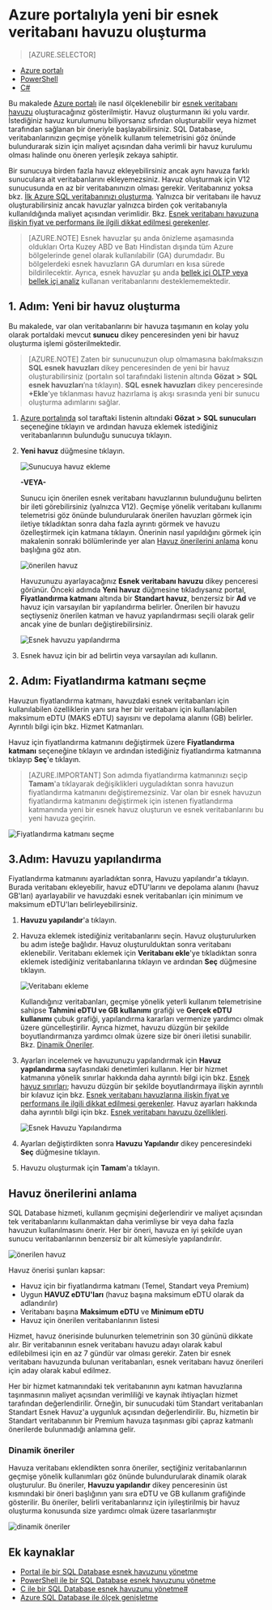 <properties
    pageTitle="Azure portalıyla yeni bir esnek havuz oluşturma | Microsoft Azure"
    description="Birçok veritabanı arasında daha kolay yönetim ve kaynak paylaşımı sağlamak amacıyla SQL veritabanı yapılandırmanıza ölçeklenebilir bir esnek veritabanı havuzu ekleme."
    keywords="ölçeklenebilir veritabanı,veritabanı yapılandırması"
    services="sql-database"
    documentationCenter=""
    authors="ninarn"
    manager="jhubbard"
    editor=""/>

<tags
    ms.service="sql-database"
    ms.devlang="NA"
    ms.date="07/20/2016"
    ms.author="ninarn"
    ms.workload="data-management"
    ms.topic="get-started-article"
    ms.tgt_pltfrm="NA"/>


# Azure portalıyla yeni bir esnek veritabanı havuzu oluşturma

> [AZURE.SELECTOR]
- [Azure portalı](sql-database-elastic-pool-create-portal.md)
- [PowerShell](sql-database-elastic-pool-create-powershell.md)
- [C#](sql-database-elastic-pool-create-csharp.md)

Bu makalede [Azure portalı](https://portal.azure.com/) ile nasıl ölçeklenebilir bir [esnek veritabanı havuzu](sql-database-elastic-pool.md) oluşturacağınız gösterilmiştir. Havuz oluşturmanın iki yolu vardır. İstediğiniz havuz kurulumunu biliyorsanız sıfırdan oluşturabilir veya hizmet tarafından sağlanan bir öneriyle başlayabilirsiniz. SQL Database, veritabanlarınızın geçmişe yönelik kullanım telemetrisini göz önünde bulundurarak sizin için maliyet açısından daha verimli bir havuz kurulumu olması halinde onu öneren yerleşik zekaya sahiptir.

Bir sunucuya birden fazla havuz ekleyebilirsiniz ancak aynı havuza farklı sunuculara ait veritabanlarını ekleyemezsiniz. Havuz oluşturmak için V12 sunucusunda en az bir veritabanınızın olması gerekir. Veritabanınız yoksa bkz. [İlk Azure SQL veritabanınızı oluşturma](sql-database-get-started.md). Yalnızca bir veritabanı ile havuz oluşturabilirsiniz ancak havuzlar yalnızca birden çok veritabanıyla kullanıldığında maliyet açısından verimlidir. Bkz. [Esnek veritabanı havuzuna ilişkin fiyat ve performans ile ilgili dikkat edilmesi gerekenler](sql-database-elastic-pool-guidance.md).

> [AZURE.NOTE] Esnek havuzlar şu anda önizleme aşamasında oldukları Orta Kuzey ABD ve Batı Hindistan dışında tüm Azure bölgelerinde genel olarak kullanılabilir (GA) durumdadır.  Bu bölgelerdeki esnek havuzların GA durumları en kısa sürede bildirilecektir. Ayrıca, esnek havuzlar şu anda [bellek içi OLTP veya bellek içi analiz](sql-database-in-memory.md) kullanan veritabanlarını desteklememektedir.

## 1. Adım: Yeni bir havuz oluşturma

Bu makalede, var olan veritabanlarını bir havuza taşımanın en kolay yolu olarak portaldaki mevcut **sunucu** dikey penceresinden yeni bir havuz oluşturma işlemi gösterilmektedir. 

> [AZURE.NOTE] Zaten bir sunucunuzun olup olmamasına bakılmaksızın **SQL esnek havuzları** dikey penceresinden de yeni bir havuz oluşturabilirsiniz (portalın sol tarafındaki listenin altında **Gözat** **>** **SQL esnek havuzları**’na tıklayın). **SQL esnek havuzları** dikey penceresinde **+Ekle**’ye tıklanması havuz hazırlama iş akışı sırasında yeni bir sunucu oluşturma adımlarını sağlar.

1. [Azure portalında](http://portal.azure.com/) sol taraftaki listenin altındaki **Gözat** **>** **SQL sunucuları** seçeneğine tıklayın ve ardından havuza eklemek istediğiniz veritabanlarının bulunduğu sunucuya tıklayın.
2. **Yeni havuz** düğmesine tıklayın.

    ![Sunucuya havuz ekleme](./media/sql-database-elastic-pool-create-portal/new-pool.png)

    **-VEYA-**

    Sunucu için önerilen esnek veritabanı havuzlarının bulunduğunu belirten bir ileti görebilirsiniz (yalnızca V12). Geçmişe yönelik veritabanı kullanımı telemetrisi göz önünde bulundurularak önerilen havuzları görmek için iletiye tıkladıktan sonra daha fazla ayrıntı görmek ve havuzu özelleştirmek için katmana tıklayın. Önerinin nasıl yapıldığını görmek için makalenin sonraki bölümlerinde yer alan [Havuz önerilerini anlama](#understand-pool-recommendations) konu başlığına göz atın.

    ![önerilen havuz](./media/sql-database-elastic-pool-create-portal/recommended-pool.png)

    Havuzunuzu ayarlayacağınız **Esnek veritabanı havuzu** dikey penceresi görünür. Önceki adımda **Yeni havuz** düğmesine tıkladıysanız portal, **Fiyatlandırma katmanı** altında bir **Standart havuz**, benzersiz bir **Ad** ve havuz için varsayılan bir yapılandırma belirler. Önerilen bir havuzu seçtiyseniz önerilen katman ve havuz yapılandırması seçili olarak gelir ancak yine de bunları değiştirebilirsiniz.

    ![Esnek havuzu yapılandırma](./media/sql-database-elastic-pool-create-portal/configure-elastic-pool.png)

3. Esnek havuz için bir ad belirtin veya varsayılan adı kullanın.

## 2. Adım: Fiyatlandırma katmanı seçme

Havuzun fiyatlandırma katmanı, havuzdaki esnek veritabanları için kullanılabilen özelliklerin yanı sıra her bir veritabanı için kullanılabilen maksimum eDTU (MAKS eDTU) sayısını ve depolama alanını (GB) belirler. Ayrıntılı bilgi için bkz. Hizmet Katmanları.

Havuz için fiyatlandırma katmanını değiştirmek üzere **Fiyatlandırma katmanı** seçeneğine tıklayın ve ardından istediğiniz fiyatlandırma katmanına tıklayıp **Seç**'e tıklayın.

> [AZURE.IMPORTANT] Son adımda fiyatlandırma katmanınızı seçip **Tamam**'a tıklayarak değişiklikleri uyguladıktan sonra havuzun fiyatlandırma katmanını değiştiremezsiniz. Var olan bir esnek havuzun fiyatlandırma katmanını değiştirmek için istenen fiyatlandırma katmanında yeni bir esnek havuz oluşturun ve esnek veritabanlarını bu yeni havuza geçirin.

![Fiyatlandırma katmanı seçme](./media/sql-database-elastic-pool-create-portal/pricing-tier.png)

## 3.Adım: Havuzu yapılandırma

Fiyatlandırma katmanını ayarladıktan sonra, Havuzu yapılandır'a tıklayın. Burada veritabanı ekleyebilir, havuz eDTU'larını ve depolama alanını (havuz GB'ları) ayarlayabilir ve havuzdaki esnek veritabanları için minimum ve maksimum eDTU'ları belirleyebilirsiniz.

1. **Havuzu yapılandır**'a tıklayın.
2. Havuza eklemek istediğiniz veritabanlarını seçin. Havuz oluşturulurken bu adım isteğe bağlıdır. Havuz oluşturulduktan sonra veritabanı eklenebilir.
    Veritabanı eklemek için **Veritabanı ekle**'ye tıkladıktan sonra eklemek istediğiniz veritabanlarına tıklayın ve ardından **Seç** düğmesine tıklayın.

    ![Veritabanı ekleme](./media/sql-database-elastic-pool-create-portal/add-databases.png)

    Kullandığınız veritabanları, geçmişe yönelik yeterli kullanım telemetrisine sahipse **Tahmini eDTU ve GB kullanımı** grafiği ve **Gerçek eDTU kullanımı** çubuk grafiği, yapılandırma kararları vermenize yardımcı olmak üzere güncelleştirilir. Ayrıca hizmet, havuzu düzgün bir şekilde boyutlandırmanıza yardımcı olmak üzere size bir öneri iletisi sunabilir. Bkz. [Dinamik Öneriler](#dynamic-recommendations).

3. Ayarları incelemek ve havuzunuzu yapılandırmak için **Havuz yapılandırma** sayfasındaki denetimleri kullanın. Her bir hizmet katmanına yönelik sınırlar hakkında daha ayrıntılı bilgi için bkz. [Esnek havuz sınırları](sql-database-elastic-pool.md#edtu-and-storage-limits-for-elastic-pools-and-elastic-databases); havuzu düzgün bir şekilde boyutlandırmaya ilişkin ayrıntılı bir kılavuz için bkz. [Esnek veritabanı havuzlarına ilişkin fiyat ve performans ile ilgili dikkat edilmesi gerekenler](sql-database-elastic-pool-guidance.md). Havuz ayarları hakkında daha ayrıntılı bilgi için bkz. [Esnek veritabanı havuzu özellikleri](sql-database-elastic-pool.md#elastic-database-pool-properties).

    ![Esnek Havuzu Yapılandırma](./media/sql-database-elastic-pool-create-portal/configure-performance.png)

4. Ayarları değiştirdikten sonra **Havuzu Yapılandır** dikey penceresindeki **Seç** düğmesine tıklayın.
5. Havuzu oluşturmak için **Tamam**'a tıklayın.


## Havuz önerilerini anlama

SQL Database hizmeti, kullanım geçmişini değerlendirir ve maliyet açısından tek veritabanlarını kullanmaktan daha verimliyse bir veya daha fazla havuzun kullanılmasını önerir. Her bir öneri, havuza en iyi şekilde uyan sunucu veritabanlarının benzersiz bir alt kümesiyle yapılandırılır.

![önerilen havuz](./media/sql-database-elastic-pool-create-portal/recommended-pool.png)  

Havuz önerisi şunları kapsar:

- Havuz için bir fiyatlandırma katmanı (Temel, Standart veya Premium)
- Uygun **HAVUZ eDTU'ları** (havuz başına maksimum eDTU olarak da adlandırılır)
- Veritabanı başına **Maksimum eDTU** ve **Minimum eDTU**
- Havuz için önerilen veritabanlarının listesi

Hizmet, havuz önerisinde bulunurken telemetrinin son 30 gününü dikkate alır. Bir veritabanının esnek veritabanı havuzu adayı olarak kabul edilebilmesi için en az 7 gündür var olması gerekir. Zaten bir esnek veritabanı havuzunda bulunan veritabanları, esnek veritabanı havuz önerileri için aday olarak kabul edilmez.

Her bir hizmet katmanındaki tek veritabanının aynı katman havuzlarına taşınmasının maliyet açısından verimliliği ve kaynak ihtiyaçları hizmet tarafından değerlendirilir. Örneğin, bir sunucudaki tüm Standart veritabanları Standart Esnek Havuz'a uygunluk açısından değerlendirilir. Bu, hizmetin bir Standart veritabanının bir Premium havuza taşınması gibi çapraz katmanlı önerilerde bulunmadığı anlamına gelir.

### Dinamik öneriler

Havuza veritabanı eklendikten sonra öneriler, seçtiğiniz veritabanlarının geçmişe yönelik kullanımları göz önünde bulundurularak dinamik olarak oluşturulur. Bu öneriler, **Havuzu yapılandır** dikey penceresinin üst kısmındaki bir öneri başlığının yanı sıra eDTU ve GB kullanım grafiğinde gösterilir. Bu öneriler, belirli veritabanlarınız için iyileştirilmiş bir havuz oluşturma konusunda size yardımcı olmak üzere tasarlanmıştır 

![dinamik öneriler](./media/sql-database-elastic-pool-create-portal/dynamic-recommendation.png)

## Ek kaynaklar

- [Portal ile bir SQL Database esnek havuzunu yönetme](sql-database-elastic-pool-manage-portal.md)
- [PowerShell ile bir SQL Database esnek havuzunu yönetme](sql-database-elastic-pool-manage-powershell.md)
- [C ile bir SQL Database esnek havuzunu yönetme#](sql-database-elastic-pool-manage-csharp.md)
- [Azure SQL Database ile ölçek genişletme](sql-database-elastic-scale-introduction.md) 




<!--HONumber=sep16_HO1-->


